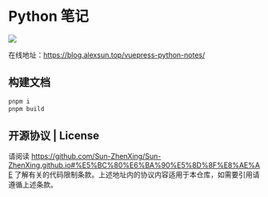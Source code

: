# Python 笔记

![](https://img.shields.io/github/actions/workflow/status/Sun-ZhenXing/vuepress-python-notes/deploy-docs.yml?branch=main)

在线地址：<https://blog.alexsun.top/vuepress-python-notes/>

## 构建文档

```bash
pnpm i
pnpm build
```

## 开源协议 | License

请阅读 <https://github.com/Sun-ZhenXing/Sun-ZhenXing.github.io#%E5%BC%80%E6%BA%90%E5%8D%8F%E8%AE%AE> 了解有关的代码限制条款。上述地址内的协议内容适用于本仓库，如需要引用请遵循上述条款。
